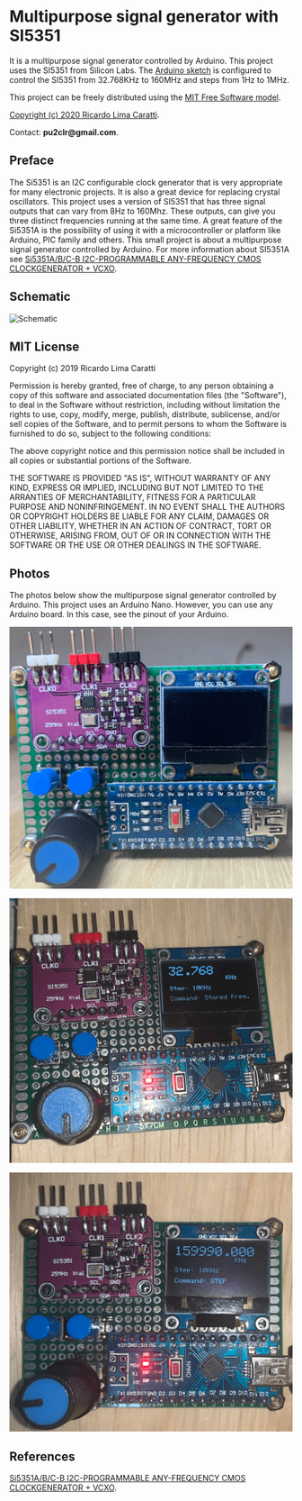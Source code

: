 # Multipurpose signal generator with SI5351

It is a multipurpose signal generator controlled by Arduino. This project uses the SI5351 from Silicon Labs.
The [Arduino sketch](https://github.com/pu2clr/SI5351/tree/master/source) is configured to control the SI5351 from 32.768KHz to 160MHz and steps from 1Hz to 1MHz. 

This project can be freely distributed using the [MIT Free Software model](https://pu2clr.github.io/SI5351/#mit-license). 

[Copyright (c) 2020 Ricardo Lima Caratti](https://pu2clr.github.io/AKC695X/#mit-license). 

Contact: __pu2clr@gmail.com__.

## Preface

The Si5351 is an I2C configurable clock generator that is very appropriate for many electronic projects. It is also a great device for replacing crystal oscillators. This project uses a version of SI5351 that has three signal outputs that can vary from 8Hz to 160Mhz. These outputs, can give you three distinct frequencies running at the same time. A great feature of the Si5351A is the possibility of using it with a microcontroller or platform like Arduino, PIC family and others. This small project is about a multipurpose signal generator controlled by Arduino. For more information about SI5351A see [Si5351A/B/C-B  I2C-PROGRAMMABLE ANY-FREQUENCY CMOS CLOCKGENERATOR + VCXO](https://www.silabs.com/documents/public/data-sheets/Si5351-B.pdf). 


## Schematic

![Schematic](https://github.com/pu2clr/SI5351/blob/master/extras/images/schematic_eagle.png)



## MIT License 

Copyright (c) 2019 Ricardo Lima Caratti

Permission is hereby granted, free of charge, to any person obtaining a copy of this software and associated documentation files (the "Software"), to deal in the Software without restriction, including without limitation the rights to use, copy, modify, merge, publish, distribute, sublicense, and/or sell copies of the Software, and to permit persons to whom the Software is furnished to do so, subject to the following conditions:

The above copyright notice and this permission notice shall be included in all copies or substantial portions of the Software.

THE SOFTWARE IS PROVIDED "AS IS", WITHOUT WARRANTY OF ANY KIND, EXPRESS OR IMPLIED, INCLUDING BUT NOT LIMITED TO THE ARRANTIES OF MERCHANTABILITY, FITNESS FOR A PARTICULAR PURPOSE AND NONINFRINGEMENT. IN NO EVENT SHALL THE AUTHORS OR COPYRIGHT HOLDERS BE LIABLE FOR ANY CLAIM, DAMAGES OR OTHER LIABILITY, WHETHER IN AN ACTION OF CONTRACT, TORT OR OTHERWISE, ARISING FROM, OUT OF OR IN CONNECTION WITH THE SOFTWARE OR THE USE OR OTHER DEALINGS IN THE SOFTWARE.


## Photos 

The photos below show the multipurpose signal generator controlled by Arduino. This project uses an Arduino Nano. However, you can use any Arduino board. In this case, see the pinout of your Arduino.  

![Photo 01](extras/images/photo_02.png)



![Photo 02](extras/images/photo_03.png)



![Photo 03](extas/../extras/images/photo_04.png)


## References

[Si5351A/B/C-B  I2C-PROGRAMMABLE ANY-FREQUENCY CMOS CLOCKGENERATOR + VCXO](https://www.silabs.com/documents/public/data-sheets/Si5351-B.pdf). 
